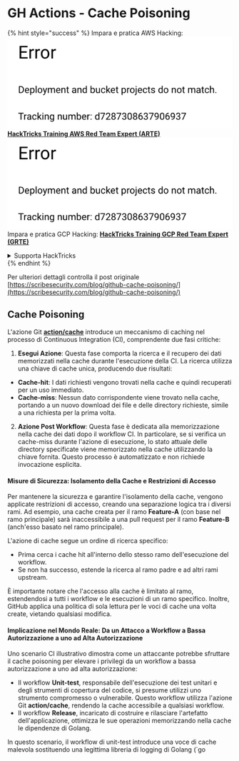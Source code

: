 # GH Actions - Cache Poisoning

{% hint style="success" %}
Impara e pratica AWS Hacking:<img src="../../../.gitbook/assets/image (1) (1).png" alt="" data-size="line">[**HackTricks Training AWS Red Team Expert (ARTE)**](https://training.hacktricks.xyz/courses/arte)<img src="../../../.gitbook/assets/image (1) (1).png" alt="" data-size="line">\
Impara e pratica GCP Hacking: <img src="../../../.gitbook/assets/image (2).png" alt="" data-size="line">[**HackTricks Training GCP Red Team Expert (GRTE)**<img src="../../../.gitbook/assets/image (2).png" alt="" data-size="line">](https://training.hacktricks.xyz/courses/grte)

<details>

<summary>Supporta HackTricks</summary>

* Controlla i [**piani di abbonamento**](https://github.com/sponsors/carlospolop)!
* **Unisciti al** 💬 [**gruppo Discord**](https://discord.gg/hRep4RUj7f) o al [**gruppo telegram**](https://t.me/peass) o **seguici** su **Twitter** 🐦 [**@hacktricks\_live**](https://twitter.com/hacktricks\_live)**.**
* **Condividi trucchi di hacking inviando PR ai** [**HackTricks**](https://github.com/carlospolop/hacktricks) e [**HackTricks Cloud**](https://github.com/carlospolop/hacktricks-cloud) repos di github.

</details>
{% endhint %}

Per ulteriori dettagli controlla il post originale [https://scribesecurity.com/blog/github-cache-poisoning/](https://scribesecurity.com/blog/github-cache-poisoning/)

## Cache Poisoning

L'azione Git [**action/cache**](https://github.com/actions/cache) introduce un meccanismo di caching nel processo di Continuous Integration (CI), comprendente due fasi critiche:

1. **Esegui Azione**: Questa fase comporta la ricerca e il recupero dei dati memorizzati nella cache durante l'esecuzione della CI. La ricerca utilizza una chiave di cache unica, producendo due risultati:
* **Cache-hit**: I dati richiesti vengono trovati nella cache e quindi recuperati per un uso immediato.
* **Cache-miss**: Nessun dato corrispondente viene trovato nella cache, portando a un nuovo download dei file e delle directory richieste, simile a una richiesta per la prima volta.
2. **Azione Post Workflow**: Questa fase è dedicata alla memorizzazione nella cache dei dati dopo il workflow CI. In particolare, se si verifica un cache-miss durante l'azione di esecuzione, lo stato attuale delle directory specificate viene memorizzato nella cache utilizzando la chiave fornita. Questo processo è automatizzato e non richiede invocazione esplicita.

#### Misure di Sicurezza: Isolamento della Cache e Restrizioni di Accesso

Per mantenere la sicurezza e garantire l'isolamento della cache, vengono applicate restrizioni di accesso, creando una separazione logica tra i diversi rami. Ad esempio, una cache creata per il ramo **Feature-A** (con base nel ramo principale) sarà inaccessibile a una pull request per il ramo **Feature-B** (anch'esso basato nel ramo principale).

L'azione di cache segue un ordine di ricerca specifico:

* Prima cerca i cache hit all'interno dello stesso ramo dell'esecuzione del workflow.
* Se non ha successo, estende la ricerca al ramo padre e ad altri rami upstream.

È importante notare che l'accesso alla cache è limitato al ramo, estendendosi a tutti i workflow e le esecuzioni di un ramo specifico. Inoltre, GitHub applica una politica di sola lettura per le voci di cache una volta create, vietando qualsiasi modifica.

#### Implicazione nel Mondo Reale: Da un Attacco a Workflow a Bassa Autorizzazione a uno ad Alta Autorizzazione

Uno scenario CI illustrativo dimostra come un attaccante potrebbe sfruttare il cache poisoning per elevare i privilegi da un workflow a bassa autorizzazione a uno ad alta autorizzazione:

* Il workflow **Unit-test**, responsabile dell'esecuzione dei test unitari e degli strumenti di copertura del codice, si presume utilizzi uno strumento compromesso o vulnerabile. Questo workflow utilizza l'azione Git **action/cache**, rendendo la cache accessibile a qualsiasi workflow.
* Il workflow **Release**, incaricato di costruire e rilasciare l'artefatto dell'applicazione, ottimizza le sue operazioni memorizzando nella cache le dipendenze di Golang.

In questo scenario, il workflow di unit-test introduce una voce di cache malevola sostituendo una legittima libreria di logging di Golang (\`go
